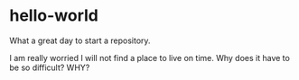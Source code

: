 # hello-world
What a great day to start a repository.

I am really worried I will not find a place to live on time. Why does it have to be so difficult? WHY?
